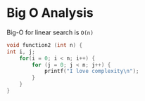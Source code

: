 # Big O Analysis

Big-O for linear search is `O(n)`

```c
void function2 (int n) {
int i, j;
	for(i = 0; i < n; i++) {
		for (j = 0; j < n; j++) {
			printf("I love complexity\n");
		}
	}
}
```
